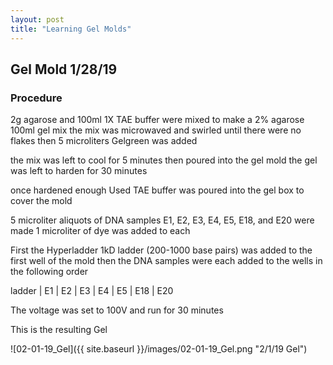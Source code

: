 ```yaml
---
layout: post
title: "Learning Gel Molds"
---
```


## Gel Mold 1/28/19

### Procedure


2g agarose and 100ml 1X TAE buffer were mixed to make a 2% agarose 100ml gel mix 
the mix was microwaved and swirled until there were no flakes 
then 5 microliters Gelgreen was added

the mix was left to cool for 5 minutes then poured into the gel mold
the gel was left to harden for 30 minutes 

once hardened enough Used TAE buffer was poured into the gel box to cover the mold

5 microliter aliquots of DNA samples E1, E2, E3, E4, E5, E18, and E20 were made 
1 microliter of dye was added to each

First the Hyperladder 1kD ladder (200-1000 base pairs) was added to the first well of the mold 
then the DNA samples were each added to the wells in the following order 

 ladder | E1 | E2 | E3 | E4 | E5 | E18 | E20 

The voltage was set to 100V and run for 30 minutes


This is the resulting Gel


![02-01-19_Gel]({{ site.baseurl }}/images/02-01-19_Gel.png "2/1/19 Gel")